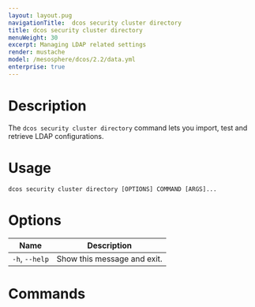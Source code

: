 ```yaml
---
layout: layout.pug
navigationTitle:  dcos security cluster directory 
title: dcos security cluster directory
menuWeight: 30
excerpt: Managing LDAP related settings 
render: mustache
model: /mesosphere/dcos/2.2/data.yml
enterprise: true
---
```


# Description

The `dcos security cluster directory` command lets you import, test and retrieve LDAP configurations.

# Usage

```
dcos security cluster directory [OPTIONS] COMMAND [ARGS]...
```


# Options

| Name | Description |
|------|-------------------|
| `-h`, `--help` | Show this message and exit.|

# Commands


